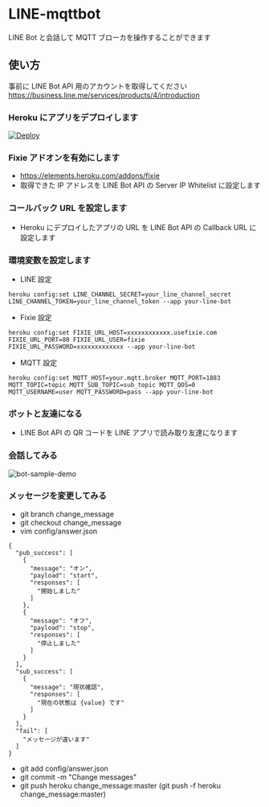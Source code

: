 # LINE-mqttbot
LINE Bot と会話して MQTT ブローカを操作することができます

## 使い方
事前に LINE Bot API 用のアカウントを取得してください  
https://business.line.me/services/products/4/introduction

### Heroku にアプリをデプロイします
[![Deploy](https://www.herokucdn.com/deploy/button.png)](https://heroku.com/deploy?template=https://github.com/kakakikikeke/LINE-mqttbot.git)

### Fixie アドオンを有効にします
* https://elements.heroku.com/addons/fixie
* 取得できた IP アドレスを LINE Bot API の Server IP Whitelist に設定します

### コールバック URL を設定します
* Heroku にデプロイしたアプリの URL を LINE Bot API の Callback URL に設定します

### 環境変数を設定します
* LINE 設定

```
heroku config:set LINE_CHANNEL_SECRET=your_line_channel_secret LINE_CHANNEL_TOKEN=your_line_channel_token --app your-line-bot
```

* Fixie 設定

```
heroku config:set FIXIE_URL_HOST=xxxxxxxxxxxx.usefixie.com FIXIE_URL_PORT=80 FIXIE_URL_USER=fixie FIXIE_URL_PASSWORD=xxxxxxxxxxxxx --app your-line-bot
```

* MQTT 設定

```
heroku config:set MQTT_HOST=your.mqtt.broker MQTT_PORT=1883 MQTT_TOPIC=topic MQTT_SUB_TOPIC=sub_topic MQTT_QOS=0 MQTT_USERNAME=user MQTT_PASSWORD=pass --app your-line-bot
```

### ボットと友達になる
* LINE Bot API の QR コードを LINE アプリで読み取り友達になります

### 会話してみる
![bot-sample-demo](https://lh3.googleusercontent.com/-eALbZHnc5R0/V4e1yf_4ApI/AAAAAAAAJCQ/XN8MBOz7GqsE4BKtBrm6O9qorPlikc01QCKgB/s0/bot_sample.png)

### メッセージを変更してみる
* git branch change_message
* git checkout change_message
* vim config/answer.json

```
{
  "pub_success": [
    {
      "message": "オン",
      "payload": "start",
      "responses": [
        "開始しました"
      ]
    },
    {
      "message": "オフ",
      "payload": "stop",
      "responses": [
        "停止しました"
      ]
    }
  ],
  "sub_success": [
    {
      "message": "現状確認",
      "responses": [
        "現在の状態は {value} です"
      ]
    }
  ],
  "fail": [
    "メッセージが違います"
  ]
}
```

* git add config/answer.json
* git commit -m "Change messages"
* git push heroku change_message:master (git push -f heroku change_message:master)
